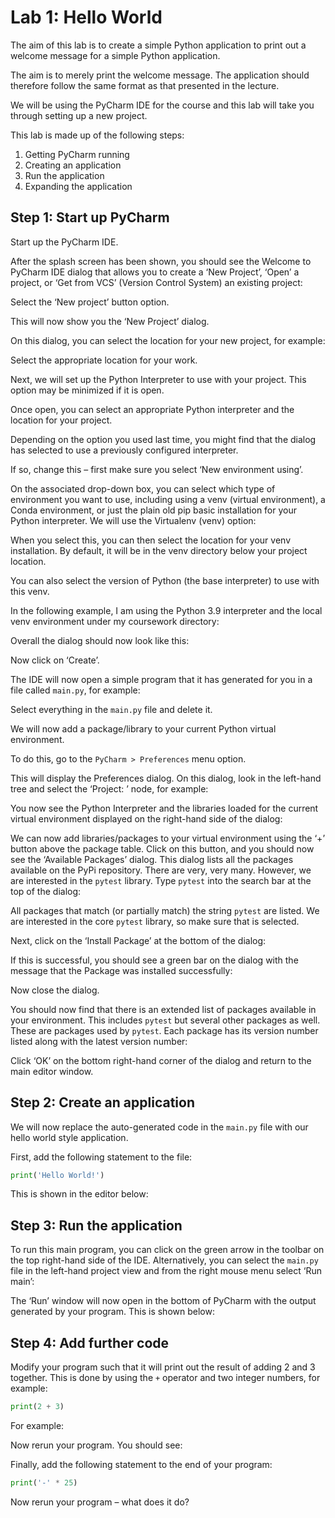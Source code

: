 # Lab 1: Hello World

The aim of this lab is to create a simple Python application to print out a welcome message for a simple Python application.

The aim is to merely print the welcome message. The application should therefore follow the same format as that presented in the lecture.

We will be using the PyCharm IDE for the course and this lab will take you through setting up a new project.

This lab is made up of the following steps:
1. Getting PyCharm running
2. Creating an application
3. Run the application
4. Expanding the application

## Step 1: Start up PyCharm

Start up the PyCharm IDE.

After the splash screen has been shown, you should see the Welcome to PyCharm IDE dialog that allows you to create a ‘New Project’, ‘Open’ a project, or ‘Get from VCS’ (Version Control System) an existing project:

Select the ‘New project’ button option.

This will now show you the ‘New Project’ dialog.

On this dialog, you can select the location for your new project, for example:

Select the appropriate location for your work.

Next, we will set up the Python Interpreter to use with your project. This option may be minimized if it is open.

Once open, you can select an appropriate Python interpreter and the location for your project.

Depending on the option you used last time, you might find that the dialog has selected to use a previously configured interpreter.

If so, change this – first make sure you select ‘New environment using’.

On the associated drop-down box, you can select which type of environment you want to use, including using a venv (virtual environment), a Conda environment, or just the plain old pip basic installation for your Python interpreter. We will use the Virtualenv (venv) option:

When you select this, you can then select the location for your venv installation. By default, it will be in the venv directory below your project location.

You can also select the version of Python (the base interpreter) to use with this venv.

In the following example, I am using the Python 3.9 interpreter and the local venv environment under my coursework directory:

Overall the dialog should now look like this:

Now click on ‘Create’.

The IDE will now open a simple program that it has generated for you in a file called `main.py`, for example:

Select everything in the `main.py` file and delete it.

We will now add a package/library to your current Python virtual environment.

To do this, go to the `PyCharm > Preferences` menu option.

This will display the Preferences dialog. On this dialog, look in the left-hand tree and select the ‘Project: <name of project>’ node, for example:

You now see the Python Interpreter and the libraries loaded for the current virtual environment displayed on the right-hand side of the dialog:

We can now add libraries/packages to your virtual environment using the ‘+’ button above the package table. Click on this button, and you should now see the ‘Available Packages’ dialog. This dialog lists all the packages available on the PyPi repository. There are very, very many. However, we are interested in the `pytest` library. Type `pytest` into the search bar at the top of the dialog:

All packages that match (or partially match) the string `pytest` are listed. We are interested in the core `pytest` library, so make sure that is selected.

Next, click on the ‘Install Package’ at the bottom of the dialog:

If this is successful, you should see a green bar on the dialog with the message that the Package was installed successfully:

Now close the dialog.

You should now find that there is an extended list of packages available in your environment. This includes `pytest` but several other packages as well. These are packages used by `pytest`. Each package has its version number listed along with the latest version number:

Click ‘OK’ on the bottom right-hand corner of the dialog and return to the main editor window.

## Step 2: Create an application

We will now replace the auto-generated code in the `main.py` file with our hello world style application.

First, add the following statement to the file:

```python
print('Hello World!')
```

This is shown in the editor below:

## Step 3: Run the application

To run this main program, you can click on the green arrow in the toolbar on the top right-hand side of the IDE. Alternatively, you can select the `main.py` file in the left-hand project view and from the right mouse menu select ‘Run main’:

The ‘Run’ window will now open in the bottom of PyCharm with the output generated by your program. This is shown below:

## Step 4: Add further code

Modify your program such that it will print out the result of adding 2 and 3 together. This is done by using the `+` operator and two integer numbers, for example:

```python
print(2 + 3)
```

For example:

Now rerun your program. You should see:

Finally, add the following statement to the end of your program:

```python
print('-' * 25)
```

Now rerun your program – what does it do?